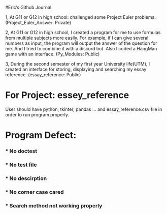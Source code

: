 #Eric’s Github Journal

1, At G11 or G12 in high school: challenged some Project Euler problems. (Project_Euler_Answer: Private)

2, At G11 or G12 in high school, I created a program for me to use formulas from multiple subjects more easily. For example, if I can give several numbers as input, the program will output the answer of the question for me. And I tried to combine it with a discord bot. Also l coded a HangMan game with an interface. (Py_Modules: Public)

3, During the second semester of my first year University life(UTM), l created an interface for storing, displaying and searching my essay reference. (essay_reference: Public)



# For Project: essey_reference

User should have python, tkinter, pandas ... and essay_reference.csv file in order to run program properly.

# Program Defect:
### * No doctest
### * No test file
### * No descirption 
### * No corner case cared
### * Search method not working properly
